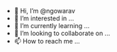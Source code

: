- 👋 Hi, I’m @ngowarav
- 👀 I’m interested in ...
- 🌱 I’m currently learning ...
- 💞️ I’m looking to collaborate on ...
- 📫 How to reach me ...

<!---
ngowarav/ngowarav is a ✨ special ✨ repository because its `README.md` (this file) appears on your GitHub profile.
You can click the Preview link to take a look at your changes.
--->
